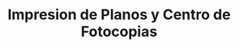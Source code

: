 ---
title: "Impresion de Planos y Centro de Fotocopias"
url: /quetzaltenango/impresion-de-planos-y-centro-de-fotocopias/
shop: copyshop
---